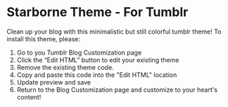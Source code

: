 # Starborne Theme - For Tumblr

Clean up your blog with this minimalistic but still colorful tumblr theme! To install this theme, please:

1) Go to you Tumblr Blog Customization page
2) Click the “Edit HTML” button to edit your existing theme
3) Remove the existing theme code.
4) Copy and paste this code into the "Edit HTML" location
5) Update preview and save
6) Return to the Blog Customization page and customize to your heart's content!
